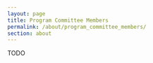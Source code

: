 ```yaml
---
layout: page
title: Program Committee Members
permalink: /about/program_committee_members/
section: about
---
```


TODO
